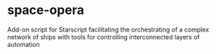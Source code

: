 # space-opera
Add-on script for Starscript facilitating the orchestrating of a complex network of ships with tools for controlling interconnected layers of automation
